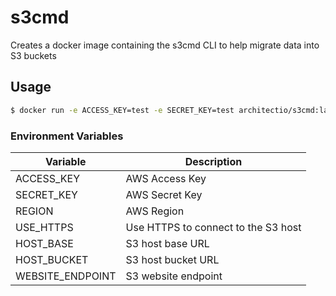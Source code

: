 # s3cmd

Creates a docker image containing the s3cmd CLI to help migrate data into S3 buckets

## Usage

```bash
$ docker run -e ACCESS_KEY=test -e SECRET_KEY=test architectio/s3cmd:latest --help
```

### Environment Variables

| Variable | Description |
| -------- | ----------- |
| ACCESS_KEY | AWS Access Key |
| SECRET_KEY | AWS Secret Key |
| REGION | AWS Region |
| USE_HTTPS | Use HTTPS to connect to the S3 host |
| HOST_BASE | S3 host base URL |
| HOST_BUCKET | S3 host bucket URL |
| WEBSITE_ENDPOINT | S3 website endpoint |